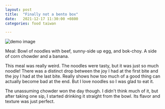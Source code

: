 ```yaml
---
layout: post
title:  "Finally not a bento box"
date:   2021-12-17 11:30:00 +0800
categories: food taiwan

---
```


![demo image](/assets/taiwan_2021/quarantine_day0_food.jpeg)

Meal: Bowl of noodles with beef, sunny-side up egg, and bok-choy. A side of corn chowder and a banana.

This meal was really weird. The noodles were tasty, but it was just so much noodle! There was a distinct drop between the joy I had at the first bite and the joy I had at the last bite. Really shows how too much of a good thing can actually become bad at the end. But I love noodles so I was glad to eat it.

The unassuming chowder won the day though. I didn't think much of it, but after taking one sip, I started drinking it straight from the bowl. Its flavor and texture was just perfect.